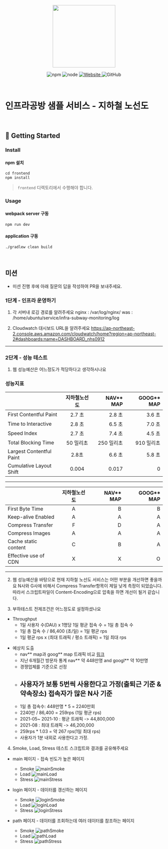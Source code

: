 <p align="center">
    <img width="200px;" src="https://raw.githubusercontent.com/woowacourse/atdd-subway-admin-frontend/master/images/main_logo.png"/>
</p>
<p align="center">
  <img alt="npm" src="https://img.shields.io/badge/npm-%3E%3D%205.5.0-blue">
  <img alt="node" src="https://img.shields.io/badge/node-%3E%3D%209.3.0-blue">
  <a href="https://edu.nextstep.camp/c/R89PYi5H" alt="nextstep atdd">
    <img alt="Website" src="https://img.shields.io/website?url=https%3A%2F%2Fedu.nextstep.camp%2Fc%2FR89PYi5H">
  </a>
  <img alt="GitHub" src="https://img.shields.io/github/license/next-step/atdd-subway-service">
</p>

<br>

# 인프라공방 샘플 서비스 - 지하철 노선도

<br>

## 🚀 Getting Started

### Install
#### npm 설치
```
cd frontend
npm install
```
> `frontend` 디렉토리에서 수행해야 합니다.

### Usage
#### webpack server 구동
```
npm run dev
```
#### application 구동
```
./gradlew clean build
```
<br>

## 미션

* 미션 진행 후에 아래 질문의 답을 작성하여 PR을 보내주세요.

### 1단계 - 인프라 운영하기
1. 각 서버내 로깅 경로를 알려주세요
nginx : /var/log/nginx/
was : /home/ubuntu/service/infra-subway-monitoring/log

2. Cloudwatch 대시보드 URL을 알려주세요
https://ap-northeast-2.console.aws.amazon.com/cloudwatch/home?region=ap-northeast-2#dashboards:name=DASHBOARD_nhs0912

---

### 2단계 - 성능 테스트
1. 웹 성능예산은 어느정도가 적당하다고 생각하시나요
### 성능지표
|   | 지하철노선도 | NAV** MAP| GOOG** MAP|
|---|:---:|---:|---:|
|First Contentful Paint|2.7 초|  2.8 초  |3.6 초 |
|Time to Interactive|2.8 초|  6.5 초  | 7.0 초 |
|Speed Index|2.7 초|  7.4 초  | 4.5 초|
|Total Blocking Time|50 밀리초|  250 밀리초  |910 밀리초 |
|Largest Contentful Paint|2.8초|  6.6 초  | 5.8 초|
|Cumulative Layout Shift|0.004 |  0.017  | 0|
  ---
|   | 지하철노선도 | NAV** MAP| GOOG** MAP|
|---|:---:|---:|---:|
| First Byte Time | A | B | B
| Keep-alive Enabled | A | A| A
| Compress Transfer | F |D|A
| Compress Images | A |A|A
| Cache static content | C | B|A
| Effective use of CDN | X | X| O
---

2. 웹 성능예산을 바탕으로 현재 지하철 노선도 서비스는 어떤 부분을 개선하면 좋을까요
  N사와 G사에 비해서 Compress Transfer항목이 제일 낮게 측정이 되었습니다.
  따라서 스크립트파일이 Content-Encoding으로 압축을 하면 개선이 될거 같습니다.

3. 부하테스트 전제조건은 어느정도로 설정하셨나요

* Throughput
  - 1일 사용자 수(DAU) x 1명당 1일 평균 접속 수 = 1일 총 접속 수
  - 1일 총 접속 수 / 86,400 (초/일) = 1일 평균 rps
  - 1일 평균 rps x (최대 트래픽 / 평소 트래픽) = 1일 최대 rps
- 예상치 도출
  - nav** map과 goog** map 트래픽 비교 [링크](https://www.similarweb.com/website/map.naver.com/?competitors=maps.google.co.kr)
  - 지난 6개월간 방문자 통계 nav** 약 448만명 and googl** 약 10만명
  - 경쟁업체를 기준으로 선정
  - 사용자가 보통 5번씩 사용한다고 가정(출퇴근 기준 & 약속장소)
    접속자가 많은 N사 기준
    ---------------------
  - 1일 총 접속수: 448만명 * 5 = 2240만회
  - 2240만 / 86,400 = 259rps (1일 평균 rps)
  - 2021-05~ 2021-10 : 평균 트래픽 -> 44,800,000
  - 2021-08 : 최대 트래픽 -> 46,200,000
  - 259rps * 1.03 = 약 267 rps(1일 최대 rps)
  - 사용자가 1분 내외로 사용한다고 가정.

4. Smoke, Load, Stress 테스트 스크립트와 결과를 공유해주세요

- main 페이지 - 접속 빈도가 높은 페이지
  * Smoke
  ![mainSmoke](./loadTest/main/mainSmoke.png)
  * Load
  ![mainLoad](./loadTest/main/mainLoad.png)
  * Stress
  ![mainStress](./loadTest/main/mainStress.png)

- login 페이지 - 데이터를 갱신하는 페이지
  * Smoke
  ![loginSmoke](./loadTest/login/loginSmoke.png)
  * Load
  ![loginLoad](./loadTest/login/loginLoad.png)
  * Stress
  ![loginStress](./loadTest/login/loginStress.png)

- path 페이지 - 데이터를 조회하는데 여러 데이터를 참조하는 페이지
  * Smoke
  ![pathSmoke](./loadTest/path/pathSmoke.png)
  * Load
  ![pathLoad](./loadTest/path/pathLoad.png)
  * Stress
  ![pathStress](./loadTest/path/pathStress.png)


